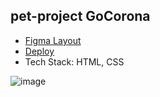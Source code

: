 ## pet-project GoCorona  
- [Figma Layout](https://www.figma.com/file/rxm3h96stp2ihkI8CMC1RI/Gocorna-Website?node-id=0%3A1)  
- [Deploy](https://go-corona-pet-project.netlify.app/)
- Tech Stack: HTML, CSS  

![image](https://user-images.githubusercontent.com/70750996/191727672-3923c144-9b2b-4f05-92ae-5ba789d7473d.png)

